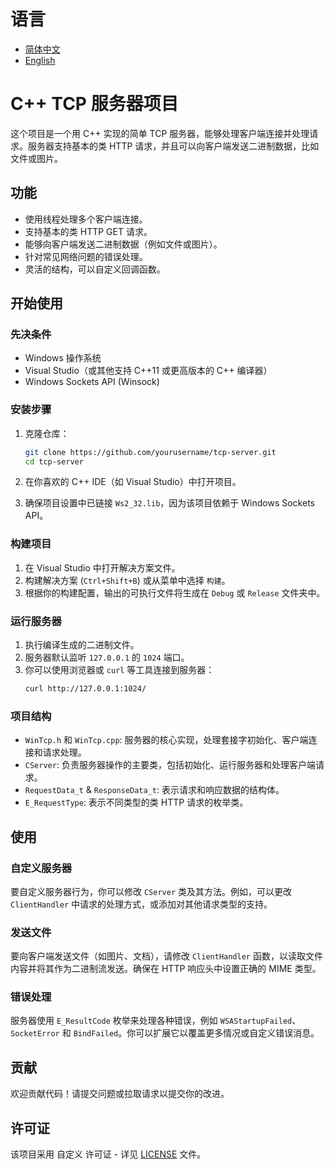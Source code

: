 # 语言
- [简体中文](README_zh_CN.md)
- [English](README.md)

# C++ TCP 服务器项目

这个项目是一个用 C++ 实现的简单 TCP 服务器，能够处理客户端连接并处理请求。服务器支持基本的类 HTTP 请求，并且可以向客户端发送二进制数据，比如文件或图片。

## 功能

- 使用线程处理多个客户端连接。
- 支持基本的类 HTTP GET 请求。
- 能够向客户端发送二进制数据（例如文件或图片）。
- 针对常见网络问题的错误处理。
- 灵活的结构，可以自定义回调函数。

## 开始使用

### 先决条件

- Windows 操作系统
- Visual Studio（或其他支持 C++11 或更高版本的 C++ 编译器）
- Windows Sockets API (Winsock)

### 安装步骤

1. 克隆仓库：
   ```sh
   git clone https://github.com/yourusername/tcp-server.git
   cd tcp-server
   ```

2. 在你喜欢的 C++ IDE（如 Visual Studio）中打开项目。

3. 确保项目设置中已链接 `Ws2_32.lib`，因为该项目依赖于 Windows Sockets API。

### 构建项目

1. 在 Visual Studio 中打开解决方案文件。
2. 构建解决方案 (`Ctrl+Shift+B`) 或从菜单中选择 `构建`。
3. 根据你的构建配置，输出的可执行文件将生成在 `Debug` 或 `Release` 文件夹中。

### 运行服务器

1. 执行编译生成的二进制文件。
2. 服务器默认监听 `127.0.0.1` 的 `1024` 端口。
3. 你可以使用浏览器或 `curl` 等工具连接到服务器：
   ```sh
   curl http://127.0.0.1:1024/
   ```

### 项目结构

- `WinTcp.h` 和 `WinTcp.cpp`: 服务器的核心实现，处理套接字初始化、客户端连接和请求处理。
- `CServer`: 负责服务器操作的主要类，包括初始化、运行服务器和处理客户端请求。
- `RequestData_t` & `ResponseData_t`: 表示请求和响应数据的结构体。
- `E_RequestType`: 表示不同类型的类 HTTP 请求的枚举类。

## 使用

### 自定义服务器

要自定义服务器行为，你可以修改 `CServer` 类及其方法。例如，可以更改 `ClientHandler` 中请求的处理方式，或添加对其他请求类型的支持。

### 发送文件

要向客户端发送文件（如图片、文档），请修改 `ClientHandler` 函数，以读取文件内容并将其作为二进制流发送。确保在 HTTP 响应头中设置正确的 MIME 类型。

### 错误处理

服务器使用 `E_ResultCode` 枚举来处理各种错误，例如 `WSAStartupFailed`、`SocketError` 和 `BindFailed`。你可以扩展它以覆盖更多情况或自定义错误消息。

## 贡献

欢迎贡献代码！请提交问题或拉取请求以提交你的改进。

## 许可证

该项目采用 自定义 许可证 - 详见 [LICENSE](LICENSE) 文件。
